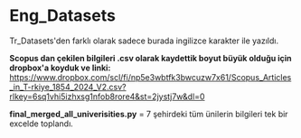 # Eng_Datasets

Tr_Datasets'den farklı olarak sadece burada ingilizce karakter ile yazıldı.

**Scopus dan  çekilen bilgileri .csv olarak kaydettik boyut büyük olduğu için dropbox'a koyduk ve linki:** https://www.dropbox.com/scl/fi/np5e3wbtfk3bwcuzw7x61/Scopus_Articles_in_T-rkiye_1854_2024_V2.csv?rlkey=6sq1vhi5izhxsg1nfob8rore4&st=2jystj7w&dl=0 


**final_merged_all_univerisities.py** = 7 şehirdeki tüm ünilerin bilgileri tek bir excelde toplandı.
